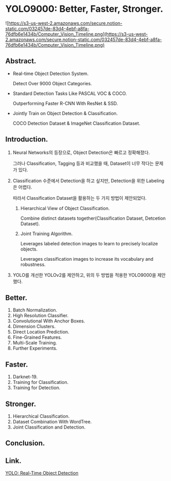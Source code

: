 # YOLO9000: Better, Faster, Stronger.
![https://s3-us-west-2.amazonaws.com/secure.notion-static.com/032457de-83d4-4ebf-a8fa-76dfb6e1434b/Computer_Vision_Timeline.png](https://s3-us-west-2.amazonaws.com/secure.notion-static.com/032457de-83d4-4ebf-a8fa-76dfb6e1434b/Computer_Vision_Timeline.png)

## Abstract.

- Real-time Object Detection System.

    Detect Over 9000 Object Categories.

- Standard Detection Tasks Like PASCAL VOC & COCO.

    Outperforming Faster R-CNN With ResNet & SSD.

- Jointly Train on Object Detection & Classification.

    COCO Detection Dataset & ImageNet Classification Dataset.

## Introduction.

1. Neural Networks의 등장으로, Object Detection은 빠르고 정확해졌다.

    그러나 Classification, Tagging 등과 비교했을 때, Dataset이 너무 작다는 문제가 있다.

2. Classification 수준에서 Detection을 하고 싶지만, Detection을 위한 Labeling은 어렵다.

    따라서 Classification Dataset을 활용하는 두 가지 방법이 제안되었다.

    1. Hierarchical View of Object Classification.

        Combine distinct datasets together(Classification Dataset, Detcetion Dataset).

    2. Joint Training Algorithm.

        Leverages labeled detection images to learn to precisely localize objects.

        Leverages classification images to increase its vocabulary and robustness.

3. YOLO를 개선한 YOLOv2를 제안하고, 위의 두 방법을 적용한 YOLO9000을 제안했다.

## Better.

1. Batch Normalization.
2. High Resolution Classifier.
3. Convolutional With Anchor Boxes.
4. Dimension Clusters.
5. Direct Location Prediction.
6. Fine-Grained Features.
7. Multi-Scale Training.
8. Further Experiments.

## Faster.

1. Darknet-19.
2. Training for Classification.
3. Training for Detection.

## Stronger.

1. Hierarchical  Classification.
2. Dataset Combination With WordTree.
3. Joint Classification and Detection.

## Conclusion.

## Link.

[YOLO: Real-Time Object Detection](https://pjreddie.com/yolo9000/)